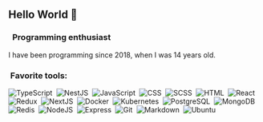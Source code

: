 ## Hello World 👋

### &nbsp; Programming enthusiast
I have been programming since 2018, when I was 14 years old.

### &nbsp;Favorite tools:

![TypeScript](https://img.shields.io/badge/TypeScript-007ACC?style=for-the-badge&logo=typescript&logoColor=white)&nbsp;
![NestJS](https://img.shields.io/badge/Nest.js-E0234E?style=for-the-badge&logo=nestjs&logoColor=white)&nbsp;
![JavaScript](https://img.shields.io/badge/JavaScript-F7DF1E?style=for-the-badge&logo=javascript&logoColor=black)&nbsp;
![CSS](https://img.shields.io/badge/CSS3-1572B6?style=for-the-badge&logo=css3&logoColor=white)&nbsp;
![SCSS](https://img.shields.io/badge/Sass-CC6699?style=for-the-badge&logo=sass&logoColor=white)&nbsp;
![HTML](https://img.shields.io/badge/HTML5-E34F26?style=for-the-badge&logo=html5&logoColor=white)&nbsp;
![React](https://img.shields.io/badge/React-20232A?style=for-the-badge&logo=react&logoColor=61DAFB)&nbsp;
![Redux](https://img.shields.io/badge/Redux-593D88?style=for-the-badge&logo=redux&logoColor=white)&nbsp;
![NextJS](https://img.shields.io/badge/Next.js-000000?style=for-the-badge&logo=next-dot-js&logoColor=white)&nbsp;
![Docker](https://img.shields.io/badge/Docker-2496ED?style=for-the-badge&logo=docker&logoColor=white)&nbsp;
![Kubernetes](https://img.shields.io/badge/Kubernetes-326CE5?style=for-the-badge&logo=kubernetes&logoColor=white)&nbsp;
![PostgreSQL](https://img.shields.io/badge/PostgreSQL-316192?style=for-the-badge&logo=postgresql&logoColor=white)&nbsp;
![MongoDB](https://img.shields.io/badge/MongoDB-4EA94B?style=for-the-badge&logo=mongodb&logoColor=white)&nbsp;
![Redis](https://img.shields.io/badge/Redis-DC382D?style=for-the-badge&logo=redis&logoColor=white)&nbsp;
![NodeJS](https://img.shields.io/badge/Node.js-43853D?style=for-the-badge&logo=node.js&logoColor=white)&nbsp;
![Express](https://img.shields.io/badge/Express.js-404D59?style=for-the-badge)&nbsp;
![Git](https://img.shields.io/badge/Git-F05032?style=for-the-badge&logo=git&logoColor=white)&nbsp;
![Markdown](https://img.shields.io/badge/Markdown-000000?style=for-the-badge&logo=markdown&logoColor=white)&nbsp;
![Ubuntu](https://img.shields.io/badge/Ubuntu-E95420?style=for-the-badge&logo=ubuntu&logoColor=white)&nbsp;
